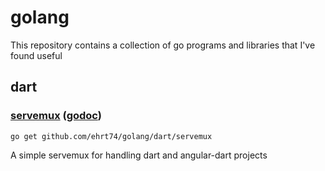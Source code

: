 # golang

This repository contains a collection of go programs and libraries that I've found useful

## dart

### [servemux](servemux/) ([godoc](//godoc.org/github.com/ehrt74/golang/dart/servemux))

    go get github.com/ehrt74/golang/dart/servemux
    
A simple servemux for handling dart and angular-dart projects
